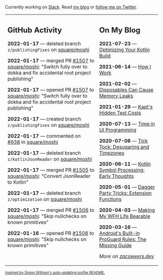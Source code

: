 Currently working on [Slack](https://slack.com/). Read [my blog](https://zacsweers.dev/) or [follow me on Twitter](https://twitter.com/ZacSweers).

<table><tr><td valign="top" width="60%">

## GitHub Activity
<!-- githubActivity starts -->
**2022-01-17** — deleted branch `z/publishingFixes` on [square/moshi](https://github.com/square/moshi)

**2022-01-17** — merged PR [#1507](https://github.com/square/moshi/pull/1507) to [square/moshi](https://github.com/square/moshi): "Switch fully over to dokka and fix accidental root project publishing"

**2022-01-17** — opened PR [#1507](https://github.com/square/moshi/pull/1507) to [square/moshi](https://github.com/square/moshi): "Switch fully over to dokka and fix accidental root project publishing"

**2022-01-17** — created branch `z/publishingFixes` on [square/moshi](https://github.com/square/moshi)

**2022-01-17** — commented on [#938](https://github.com/square/moshi/issues/938#issuecomment-1014676525) in [square/moshi](https://github.com/square/moshi)

**2022-01-17** — deleted branch `z/kotlinJsonReader` on [square/moshi](https://github.com/square/moshi)

**2022-01-17** — merged PR [#1505](https://github.com/square/moshi/pull/1505) to [square/moshi](https://github.com/square/moshi): "Convert JsonReader to Kotlin"

**2022-01-17** — deleted branch `z/optimization` on [square/moshi](https://github.com/square/moshi)

**2022-01-17** — merged PR [#1506](https://github.com/square/moshi/pull/1506) to [square/moshi](https://github.com/square/moshi): "Skip nullchecks on known primitives"

**2022-01-16** — opened PR [#1506](https://github.com/square/moshi/pull/1506) to [square/moshi](https://github.com/square/moshi): "Skip nullchecks on known primitives"
<!-- githubActivity ends -->
</td><td valign="top" width="40%">

## On My Blog
<!-- blog starts -->
**2021-07-23** — [Optimizing Your Kotlin Build](https://www.zacsweers.dev/optimizing-your-kotlin-build/)

**2021-06-14** — [How I Work](https://www.zacsweers.dev/how-i-work/)

**2021-02-02** — [Disposables Can Cause Memory Leaks](https://www.zacsweers.dev/disposables-can-cause-memory-leaks/)

**2021-01-29** — [Kapt's Hidden Test Costs](https://www.zacsweers.dev/kapts-hidden-test-costs/)

**2020-07-13** — [Time in UI Programming](https://www.zacsweers.dev/time-in-ui/)

**2020-07-08** — [Tick Tock: Desugaring and Timezones](https://www.zacsweers.dev/ticktock-desugaring-timezones/)

**2020-06-11** — [Kotlin Symbol Processing: Early Thoughts](https://www.zacsweers.dev/kotlin-symbol-processor-early-thoughts/)

**2020-05-01** — [Dagger Party Tricks: Extension Functions](https://www.zacsweers.dev/dagger-party-tricks-extension-functions/)

**2020-04-03** — [Making My WFH Life Bearable](https://www.zacsweers.dev/making-wfh-life-bearable/)

**2020-03-16** — [Android's Built-in ProGuard Rules: The Missing Guide](https://www.zacsweers.dev/android-proguard-rules/)
<!-- blog ends -->
_More on [zacsweers.dev](https://zacsweers.dev/)_
</td></tr></table>

<sub><a href="https://simonwillison.net/2020/Jul/10/self-updating-profile-readme/">Inspired by Simon Willison's auto-updating profile README.</a></sub>